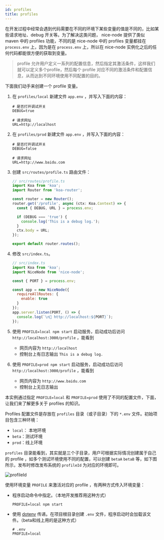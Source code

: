 ```yaml
---
id: profiles
title: profiles
---
```


在开发过程中经常会遇到代码需要在不同的环境下某些变量的值是不同的，比如某些请求地址、debug 开关等。为了解决这类问题， nice-node 提供了类似 maven 中的 profiles 功能，不同的是 nice-node 中的 profiles 变量都挂在 `process.env` 上，因为是在 `process.env` 上，所以在 nice-node 实例化之后的任何代码都能很方便的获取到变量。

>profile 允许用户定义一系列的配置信息，然后指定其激活条件，这样我们就可以定义多个profile，然后每个 profile 对应不同的激活条件和配置信息，从而达到不同环境使用不同配置的目的。

下面我们动手来创建一个 profile 变量。

1. 在 `profiles/local` 新建文件 `app.env` ，并写入下面的内容：
    ```
    # 是否打开调试开关
    DEBUG=true

    # 请求网址
    URL=http://localhost
    ```
1. 在 `profiles/prod` 新建文件 `app.env` ，并写入下面的内容：
    ```
    # 是否打开调试开关
    DEBUG=false

    # 请求网址
    URL=http://www.baidu.com
    ```
1. 创建 `src/routes/profile.ts` 路由文件：
    ```js
    // src/routes/profile.ts
    import Koa from 'koa';
    import Router from 'koa-router';

    const router = new Router();
    router.get('/profile', async (ctx: Koa.Context) => {
      const { DEBUG, URL } = process.env;

      if (DEBUG === 'true') {
        console.log('This is a debug log.');
      }
      ctx.body = URL;
    });

    export default router.routes();
    ```
1. 修改 `src/index.ts`。
    ```js
    // src/index.ts
    import Koa from 'koa';
    import NiceNode from 'nice-node';

    const { PORT } = process.env;

    const app = new NiceNode({
      requireAllRoutes: {
        enable: true
      }
    });
    app.server.listen(PORT, () => {
      console.log(`\n🚀 http://localhost:${PORT}`);
    });
    ```

1. 使用 `PROFILE=local npm start` 启动服务，启动成功后访问 `http://localhost:3000/profile` ，能看到
    - 网页内容为 `http://localhost`
    - 控制台上有日志输出 `This is a debug log.`
1. 使用 `PROFILE=prod npm start` 启动服务，启动成功后访问 `http://localhost:3000/profile` ，能看到
    - 网页内容为 `http://www.baidu.com`
    - 控制台上无日志输出

本实例通过指定 `PROFILE=local` 和 `PROFILE=prod` 使用了不同的配置文件，下面，让我们来了解更多关于 profiles 的知识。

Profiles 配置文件是存放在 `profiles` 目录（或子目录）下的 `*.env` 文件。初始项目包含三种环境：
- `local`： 本地环境
- `beta`：测试环境
- `prod`：线上环境

`profiles` 目录能看到，其实就是三个子目录，用户可根据实际情况创建属于自己的 profile ，如多个测试环境使用不同的配置，可以创建 `betaA` `betaB` 等，如下图所示，发布时修改发布系统的 `profileId` 为对应的环境即可。

![profileId](https://m.qunar.com/zhuanti/profiles-1.jpg)

使用环境变量 `PROFILE` 来激活对应的 profile ，有两种方式传入环境变量：
- 程序启动命令中指定。（本地开发推荐用这种方式）
  ```
  PROFILE=local npm start
  ```
- 使用 [dotenv](https://www.npmjs.com/package/dotenv) 传递。在项目根目录创建 `.env` 文件，程序启动时会加载该文件。（beta和线上用的是这种方式）
  ```
  # .env
  PROFILE=local
  ```
